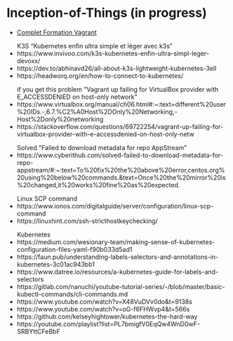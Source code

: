 # Inception-of-Things (in progress)
- [Complet Formation Vagrant](https://www.youtube.com/watch?v=z4209uoIbmk)

<ul>K3S “Kubernetes enfin ultra simple et léger avec k3s”
  <li>https://www.invivoo.com/k3s-kubernetes-enfin-ultra-simpl-leger-devoxx/</li>
  <li>https://dev.to/abhinavd26/all-about-k3s-lightweight-kubernetes-3ell</li>
  <li>https://headworq.org/en/how-to-connect-to-kubernetes/</li>
</ul>


<ul>if you get this problem "Vagrant up failing for VirtualBox provider with E_ACCESSDENIED on host-only network"
  <li>https://www.virtualbox.org/manual/ch06.html#:~:text=different%20user%20IDs.-,6.7.%C2%A0Host%2DOnly%20Networking,-Host%2Donly%20networking</li>
  <li>https://stackoverflow.com/questions/69722254/vagrant-up-failing-for-virtualbox-provider-with-e-accessdenied-on-host-only-netw</li>
</ul>

<ul>Solved "Failed to download metadata for repo AppStream"

  <li>https://www.cyberithub.com/solved-failed-to-download-metadata-for-repo-appstream/#:~:text=To%20fix%20the%20above%20error,centos.org%20using%20below%20commands.&text=Once%20the%20mirror%20is%20changed,it%20works%20fine%20as%20expected.
  </li>
</ul>

<ul>
  Linux SCP command
  <li>https://www.ionos.com/digitalguide/server/configuration/linux-scp-command</li>
  <li>https://linuxhint.com/ssh-stricthostkeychecking/</li>
</ul>

<ul>
Kubernetes
  <li>https://medium.com/wesionary-team/making-sense-of-kubernetes-configuration-files-yaml-f90b033d5ad1</li>
  <li>https://faun.pub/understanding-labels-selectors-and-annotations-in-kubernetes-3c01ac943bb1</li>
  <li>https://www.datree.io/resources/a-kubernetes-guide-for-labels-and-selectors</li>
  <li>https://gitlab.com/nanuchi/youtube-tutorial-series/-/blob/master/basic-kubectl-commands/cli-commands.md</li>
  <li>https://www.youtube.com/watch?v=X48VuDVv0do&t=9138s</li>
  <li>https://www.youtube.com/watch?v=oG-f6FHWvp4&t=566s</li>
  <li>https://github.com/kelseyhightower/kubernetes-the-hard-way</li>
  <li>https://youtube.com/playlist?list=PL7bmigfV0EqQw4WnD0wF-SRBYttCFeBbF</li>
</ul>
<ul>
</lu>

